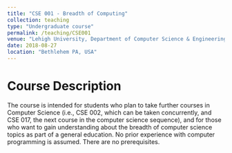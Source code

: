 ```yaml
---
title: "CSE 001 - Breadth of Computing"
collection: teaching
type: "Undergraduate course"
permalink: /teaching/CSE001
venue: "Lehigh University, Department of Computer Science & Engineering"
date: 2018-08-27
location: "Bethlehem PA, USA"
---
```


Course Description
======
The course is intended for students who plan to take further courses in Computer Science (i.e., CSE 002, which can be taken concurrently, and CSE 017, the next course in the computer science sequence), and for those who want to gain understanding about the breadth of computer science topics as part of a general education. No prior experience with computer programming is assumed. There are no prerequisites.
